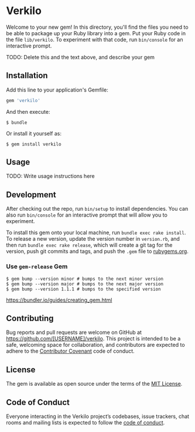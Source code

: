 # Verkilo

Welcome to your new gem! In this directory, you'll find the files you need to be able to package up your Ruby library into a gem. Put your Ruby code in the file `lib/verkilo`. To experiment with that code, run `bin/console` for an interactive prompt.

TODO: Delete this and the text above, and describe your gem

## Installation

Add this line to your application's Gemfile:

```ruby
gem 'verkilo'
```

And then execute:

    $ bundle

Or install it yourself as:

    $ gem install verkilo

## Usage

TODO: Write usage instructions here

## Development

After checking out the repo, run `bin/setup` to install dependencies. You can also run `bin/console` for an interactive prompt that will allow you to experiment.

To install this gem onto your local machine, run `bundle exec rake install`. To release a new version, update the version number in `version.rb`, and then run `bundle exec rake release`, which will create a git tag for the version, push git commits and tags, and push the `.gem` file to [rubygems.org](https://rubygems.org).

### Use `gem-release` Gem

```
$ gem bump --version minor # bumps to the next minor version
$ gem bump --version major # bumps to the next major version
$ gem bump --version 1.1.1 # bumps to the specified version
```

https://bundler.io/guides/creating_gem.html

## Contributing

Bug reports and pull requests are welcome on GitHub at https://github.com/[USERNAME]/verkilo. This project is intended to be a safe, welcoming space for collaboration, and contributors are expected to adhere to the [Contributor Covenant](http://contributor-covenant.org) code of conduct.

## License

The gem is available as open source under the terms of the [MIT License](https://opensource.org/licenses/MIT).

## Code of Conduct

Everyone interacting in the Verkilo project’s codebases, issue trackers, chat rooms and mailing lists is expected to follow the [code of conduct](https://github.com/[USERNAME]/verkilo/blob/master/CODE_OF_CONDUCT.md).
